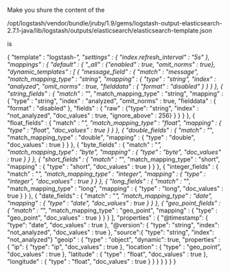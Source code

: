 Make you shure the content of the 

 /opt/logstash/vendor/bundle/jruby/1.9/gems/logstash-output-elasticsearch-2.7.1-java/lib/logstash/outputs/elasticsearch/elasticsearch-template.json

is 

   {
      "template" : "logstash-*",
      "settings" : {
        "index.refresh_interval" : "5s"
      },
      "mappings" : {
        "_default_" : {
          "_all" : {"enabled" : true, "omit_norms" : true},
          "dynamic_templates" : [ {
            "message_field" : {
              "match" : "message",
              "match_mapping_type" : "string",
              "mapping" : {
                "type" : "string", "index" : "analyzed", "omit_norms" : true,
                "fielddata" : { "format" : "disabled" }
              }
            }
          }, {
            "string_fields" : {
              "match" : "*",
              "match_mapping_type" : "string",
              "mapping" : {
                "type" : "string", "index" : "analyzed", "omit_norms" : true,
                "fielddata" : { "format" : "disabled" },
                "fields" : {
                  "raw" : {"type": "string", "index" : "not_analyzed", "doc_values" : true, "ignore_above" : 256}
                }
              }
            }
          }, {
            "float_fields" : {
              "match" : "*",
              "match_mapping_type" : "float",
              "mapping" : { "type" : "float", "doc_values" : true }
            }
          }, {
            "double_fields" : {
              "match" : "*",
              "match_mapping_type" : "double",
              "mapping" : { "type" : "double", "doc_values" : true }
            }
          }, {
            "byte_fields" : {
              "match" : "*",
              "match_mapping_type" : "byte",
              "mapping" : { "type" : "byte", "doc_values" : true }
            }
          }, {
            "short_fields" : {
              "match" : "*",
              "match_mapping_type" : "short",
              "mapping" : { "type" : "short", "doc_values" : true }
            }
          }, {
            "integer_fields" : {
              "match" : "*",
              "match_mapping_type" : "integer",
              "mapping" : { "type" : "integer", "doc_values" : true }
            }
          }, {
            "long_fields" : {
              "match" : "*",
              "match_mapping_type" : "long",
              "mapping" : { "type" : "long", "doc_values" : true }
            }
          }, {
            "date_fields" : {
              "match" : "*",
              "match_mapping_type" : "date",
              "mapping" : { "type" : "date", "doc_values" : true }
            }
          }, {
            "geo_point_fields" : {
              "match" : "*",
              "match_mapping_type" : "geo_point",
              "mapping" : { "type" : "geo_point", "doc_values" : true }
            }
          } ],
          "properties" : {
            "@timestamp": { "type": "date", "doc_values" : true },
            "@version": { "type": "string", "index": "not_analyzed", "doc_values" : true },
            "source":{ "type": "string", "index": "not_analyzed"}
            "geoip"  : {
              "type" : "object",
              "dynamic": true,
              "properties" : {
                "ip": { "type": "ip", "doc_values" : true },
                "location" : { "type" : "geo_point", "doc_values" : true },
                "latitude" : { "type" : "float", "doc_values" : true },
                "longitude" : { "type" : "float", "doc_values" : true }
              }
            }
          }
        }
      }
    }
